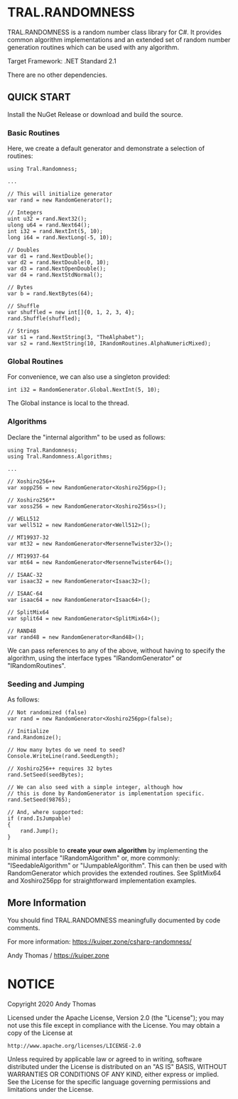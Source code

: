 ﻿# TRAL.RANDOMNESS
TRAL.RANDOMNESS is a random number class library for C#. It provides common algorithm implementations and
an extended set of random number generation routines which can be used with any algorithm.

Target Framework: .NET Standard 2.1

There are no other dependencies.

## QUICK START
Install the NuGet Release or download and build the source.

### Basic Routines
Here, we create a default generator and demonstrate a selection of routines:

    using Tral.Randomness;

    ...

    // This will initialize generator
    var rand = new RandomGenerator();

    // Integers
    uint u32 = rand.Next32();
    ulong u64 = rand.Next64();
    int i32 = rand.NextInt(5, 10);
    long i64 = rand.NextLong(-5, 10);

    // Doubles
    var d1 = rand.NextDouble();
    var d2 = rand.NextDouble(0, 10);
    var d3 = rand.NextOpenDouble();
    var d4 = rand.NextStdNormal();

    // Bytes
    var b = rand.NextBytes(64);

    // Shuffle
    var shuffled = new int[]{0, 1, 2, 3, 4};
    rand.Shuffle(shuffled);

    // Strings
    var s1 = rand.NextString(3, "TheAlphabet");
    var s2 = rand.NextString(10, IRandomRoutines.AlphaNumericMixed);

### Global Routines
For convenience, we can also use a singleton provided:

    int i32 = RandomGenerator.Global.NextInt(5, 10);

The Global instance is local to the thread.

### Algorithms
Declare the "internal algorithm" to be used as follows:

    using Tral.Randomness;
    using Tral.Randomness.Algorithms;

    ...

    // Xoshiro256++
    var xopp256 = new RandomGenerator<Xoshiro256pp>();

    // Xoshiro256**
    var xoss256 = new RandomGenerator<Xoshiro256ss>();

    // WELL512
    var well512 = new RandomGenerator<Well512>();

    // MT19937-32
    var mt32 = new RandomGenerator<MersenneTwister32>();

    // MT19937-64
    var mt64 = new RandomGenerator<MersenneTwister64>();

    // ISAAC-32
    var isaac32 = new RandomGenerator<Isaac32>();

    // ISAAC-64
    var isaac64 = new RandomGenerator<Isaac64>();

    // SplitMix64
    var split64 = new RandomGenerator<SplitMix64>();

    // RAND48
    var rand48 = new RandomGenerator<Rand48>();

We can pass references to any of the above, without having to specify the algorithm, using the interface
types "IRandomGenerator" or "IRandomRoutines".

### Seeding and Jumping
As follows:

    // Not randomized (false)
    var rand = new RandomGenerator<Xoshiro256pp>(false);

    // Initialize
    rand.Randomize();

    // How many bytes do we need to seed?
    Console.WriteLine(rand.SeedLength);

    // Xoshiro256++ requires 32 bytes
    rand.SetSeed(seedBytes);

    // We can also seed with a simple integer, although how
    // this is done by RandomGenerator is implementation specific.
    rand.SetSeed(98765);

    // And, where supported:
    if (rand.IsJumpable)
    {
        rand.Jump();
    }

It is also possible to **create your own algorithm** by implementing the minimal interface
"IRandomAlgorithm" or, more commonly: "ISeedableAlgorithm" or "IJumpableAlgorithm". This can then be
used with RandomGenerator<TAlgo> which provides the extended routines. See SplitMix64 and Xoshiro256pp
for straightforward implementation examples.

## More Information
You should find TRAL.RANDOMNESS meaningfully documented by code comments.

For more information: https://kuiper.zone/csharp-randomness/

Andy Thomas / https://kuiper.zone


# NOTICE

Copyright 2020 Andy Thomas

Licensed under the Apache License, Version 2.0 (the "License");
you may not use this file except in compliance with the License.
You may obtain a copy of the License at

    http://www.apache.org/licenses/LICENSE-2.0

Unless required by applicable law or agreed to in writing, software
distributed under the License is distributed on an "AS IS" BASIS,
WITHOUT WARRANTIES OR CONDITIONS OF ANY KIND, either express or implied.
See the License for the specific language governing permissions and
limitations under the License.